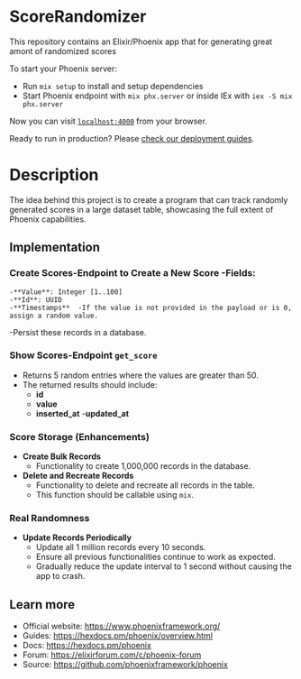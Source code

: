 # ScoreRandomizer
This repository contains an Elixir/Phoenix app that for generating great amont of randomized scores

To start your Phoenix server:

  * Run `mix setup` to install and setup dependencies
  * Start Phoenix endpoint with `mix phx.server` or inside IEx with `iex -S mix phx.server`

Now you can visit [`localhost:4000`](http://localhost:4000) from your browser.

Ready to run in production? Please [check our deployment guides](https://hexdocs.pm/phoenix/deployment.html).

# Description
The idea behind this project is to create a program that can track randomly generated scores in a large dataset table, showcasing the full extent of Phoenix capabilities.
## Implementation
### Create Scores-**Endpoint to Create a New Score**  -Fields:
    -**Value**: Integer [1..100]
    -**Id**: UUID
    -**Timestamps**  -If the value is not provided in the payload or is 0, assign a random value.
  -Persist these records in a database.
### Show Scores-**Endpoint `get_score`**
  - Returns 5 random entries where the values are greater than 50.
  - The returned results should include:
    - **id**
    - **value**
    - **inserted_at**    -**updated_at**
### Score Storage (Enhancements)
- **Create Bulk Records**
  - Functionality to create 1,000,000 records in the database.
- **Delete and Recreate Records**
  - Functionality to delete and recreate all records in the table.
  - This function should be callable using `mix`.
### Real Randomness
- **Update Records Periodically**
  - Update all 1 million records every 10 seconds.
  - Ensure all previous functionalities continue to work as expected.
  - Gradually reduce the update interval to 1 second without causing the app to crash.


## Learn more

  * Official website: https://www.phoenixframework.org/
  * Guides: https://hexdocs.pm/phoenix/overview.html
  * Docs: https://hexdocs.pm/phoenix
  * Forum: https://elixirforum.com/c/phoenix-forum
  * Source: https://github.com/phoenixframework/phoenix

